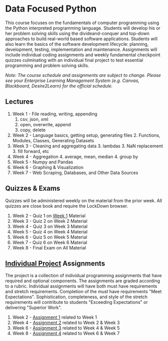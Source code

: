 # Data Focused Python

This course focuses on the fundamentals of computer programming using the Python interpreted programming language. Students will develop his or her problem solving skills using the divideand-conquer and top-down approaches to build real-world based software applications. Students will also learn the basics of the software
development lifecycle: planning, development, testing, implementation and maintenance. Assignments will include individual coding assignments and weekly fundamental checkpoint quizzes culminating with an individual final project to test essential programming and problem solving skills.

*Note: The course schedule and assignments are subject to change. Please see your Enterprise Learning Management System (e.g. Canvas, Blackboard, Desire2Learn) for the official schedule.*

## Lectures

1. Week 1<a name='week1'></a> - File reading, writing, appending
    1. csv, json, xml
    1. open, overwrite, append
    1. copy, delete
2. Week 2 - Language basics, getting setup, generating files
    2. Functions, Modules, Classes, Generating Datasets
3. Week 3 - Cleaning and aggregating data
    3. lambdas
    3. NaN replacement
    3. fill forward, etc
4. Week 4 - Aggregation
    4. average, mean, median
    4. group by
5. Week 5 - Numpy and Pandas
6. Week 6 - Graphing & Visualization
7. Week 7 - Web Scraping, Databases, and Other Data Sources

## Quizzes & Exams

Quizzes will be administered weekly on the material from the prior week. All quizzes are close book and require the LockDown browser.

1. Week 2 - Quiz 1 on [Week 1](#week1) Material
2. Week 3 - Quiz 2 on Week 2 Material
3. Week 4 - Quiz 3 on Week 3 Material
4. Week 5 - Quiz 4 on Week 4 Material
5. Week 6 - Quiz 5 on Week 5 Material
6. Week 7 - Quiz 6 on Week 6 Material
7. Week 8 - Final Exam on All Material

## [Individual Project](individual-project/project-description.md) Assignments

The project is a collection of individual programming assignments that have required and optional components. The assignments are graded according to a rubric. Individual assignments will have both must have requirements and stretch requirements. Completion of the must have requirements "Meet Expectations". Sophistication, completeness, and style of the stretch requirements will contribute to students "Exceeding Expectations" or delivering "Superior Work".

1. Week 2 - [Assignment 1](individual-project/project-description.md) related to Week 1
2. Week 4 - [Assignment 2](individual-project/project-description.md) related to Week 2 & Week 3
3. Week 6 - [Assignment 3](individual-project/project-description.md) related to Week 4 & Week 5
4. Week 8 - [Assignment 4](individual-project/project-description.md) related to Week 6 & Week 7